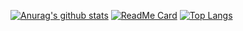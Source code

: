 [![Anurag's github stats](https://github-readme-stats.vercel.app/api?username=x-arvin&hide=contribs,prs&show_icons=true&theme=radical)](https://github.com/anuraghazra/github-readme-stats)
[![ReadMe Card](https://github-readme-stats.vercel.app/api/pin/?username=x-arvin&repo=excel-build-project)](https://github.com/anuraghazra/github-readme-stats)
[![Top Langs](https://github-readme-stats.vercel.app/api/top-langs/?username=x-arvin&layout=compact)](https://github.com/anuraghazra/github-readme-stats)
